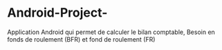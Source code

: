 # Android-Project-
Application Android qui permet de  calculer le bilan comptable, Besoin en fonds de roulement (BFR) et fond de roulement (FR)
